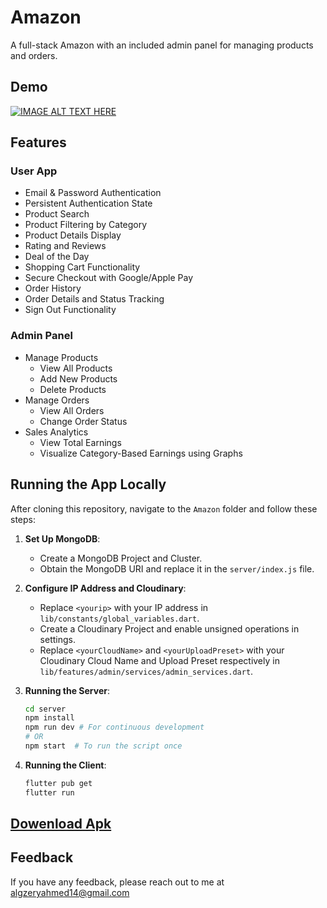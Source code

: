 # Amazon

A full-stack Amazon with an included admin panel for managing products and orders.

## Demo

[![IMAGE ALT TEXT HERE](https://img.youtube.com/vi/PgPUhr51UOA/0.jpg)](https://youtu.be/PgPUhr51UOA)

## Features

### User App

- Email & Password Authentication
- Persistent Authentication State
- Product Search
- Product Filtering by Category
- Product Details Display
- Rating and Reviews
- Deal of the Day
- Shopping Cart Functionality
- Secure Checkout with Google/Apple Pay
- Order History
- Order Details and Status Tracking
- Sign Out Functionality

### Admin Panel

- Manage Products
  - View All Products
  - Add New Products
  - Delete Products
- Manage Orders
  - View All Orders
  - Change Order Status
- Sales Analytics
  - View Total Earnings
  - Visualize Category-Based Earnings using Graphs

## Running the App Locally

After cloning this repository, navigate to the `Amazon` folder and follow these steps:

1. **Set Up MongoDB**:
   - Create a MongoDB Project and Cluster.
   - Obtain the MongoDB URI and replace it in the `server/index.js` file.

2. **Configure IP Address and Cloudinary**:
   - Replace `<yourip>` with your IP address in `lib/constants/global_variables.dart`.
   - Create a Cloudinary Project and enable unsigned operations in settings.
   - Replace `<yourCloudName>` and `<yourUploadPreset>` with your Cloudinary Cloud Name and Upload Preset respectively in `lib/features/admin/services/admin_services.dart`.

3. **Running the Server**:

   ```bash
   cd server
   npm install
   npm run dev # For continuous development
   # OR
   npm start  # To run the script once
   ```

4. **Running the Client**:

      ```bash
      flutter pub get
      flutter run
      ```

## [Dowenload Apk](https://drive.google.com/file/d/1QNvUsMniKg2qWDKdpnh254VprFNNgSWi/view?usp=drive_link)

## Feedback

If you have any feedback, please reach out to me at <algzeryahmed14@gmail.com>
